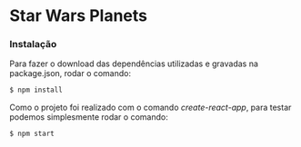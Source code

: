 # Star Wars Planets

### Instalação

Para fazer o download das dependências utilizadas e gravadas na package.json, rodar o comando:

```sh
$ npm install
```


Como o projeto foi realizado com o comando *create-react-app*, para testar podemos simplesmente rodar o comando:

```sh
$ npm start
```
